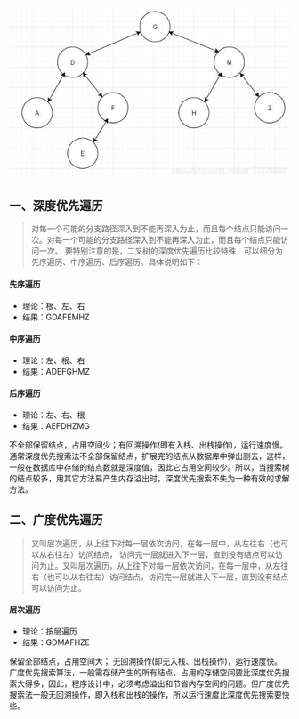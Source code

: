 ![xa-commit](tree.jpeg "xa-commit")
## 一、深度优先遍历
>对每一个可能的分支路径深入到不能再深入为止，而且每个结点只能访问一次。对每一个可能的分支路径深入到不能再深入为止，而且每个结点只能访问一次。
要特别注意的是，二叉树的深度优先遍历比较特殊，可以细分为先序遍历、中序遍历、后序遍历。具体说明如下：
> 
#### 先序遍历
* 理论：根、左、右
* 结果：GDAFEMHZ
#### 中序遍历
* 理论：左、根、右
* 结果：ADEFGHMZ
#### 后序遍历
* 理论：左、右、根
* 结果：AEFDHZMG

不全部保留结点，占用空间少；有回溯操作(即有入栈、出栈操作)，运行速度慢。
通常深度优先搜索法不全部保留结点，扩展完的结点从数据库中弹出删去，这样，一般在数据库中存储的结点数就是深度值，因此它占用空间较少。所以，当搜索树的结点较多，用其它方法易产生内存溢出时，深度优先搜索不失为一种有效的求解方法。


## 二、广度优先遍历
>又叫层次遍历，从上往下对每一层依次访问，在每一层中，从左往右（也可以从右往左）访问结点，
>访问完一层就进入下一层，直到没有结点可以访问为止。又叫层次遍历，从上往下对每一层依次访问，在每一层中，从左往右（也可以从右往左）访问结点，访问完一层就进入下一层，直到没有结点可以访问为止。
#### 层次遍历
* 理论：按层遍历
* 结果：GDMAFHZE

保留全部结点，占用空间大； 无回溯操作(即无入栈、出栈操作)，运行速度快。
广度优先搜索算法，一般需存储产生的所有结点，占用的存储空间要比深度优先搜索大得多，因此，程序设计中，必须考虑溢出和节省内存空间的问题。但广度优先搜索法一般无回溯操作，即入栈和出栈的操作，所以运行速度比深度优先搜索要快些。

